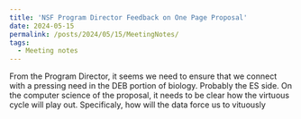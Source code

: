 ```yaml
---
title: 'NSF Program Director Feedback on One Page Proposal'
date: 2024-05-15
permalink: /posts/2024/05/15/MeetingNotes/
tags:
  - Meeting notes
---
```


From the Program Director, it seems we need to ensure that we connect with a pressing need in the DEB portion of biology. Probably the ES side. On the computer science of the proposal, it needs to be clear how the virtuous cycle will play out. Specificaly, how will the data  force us to vituously 
